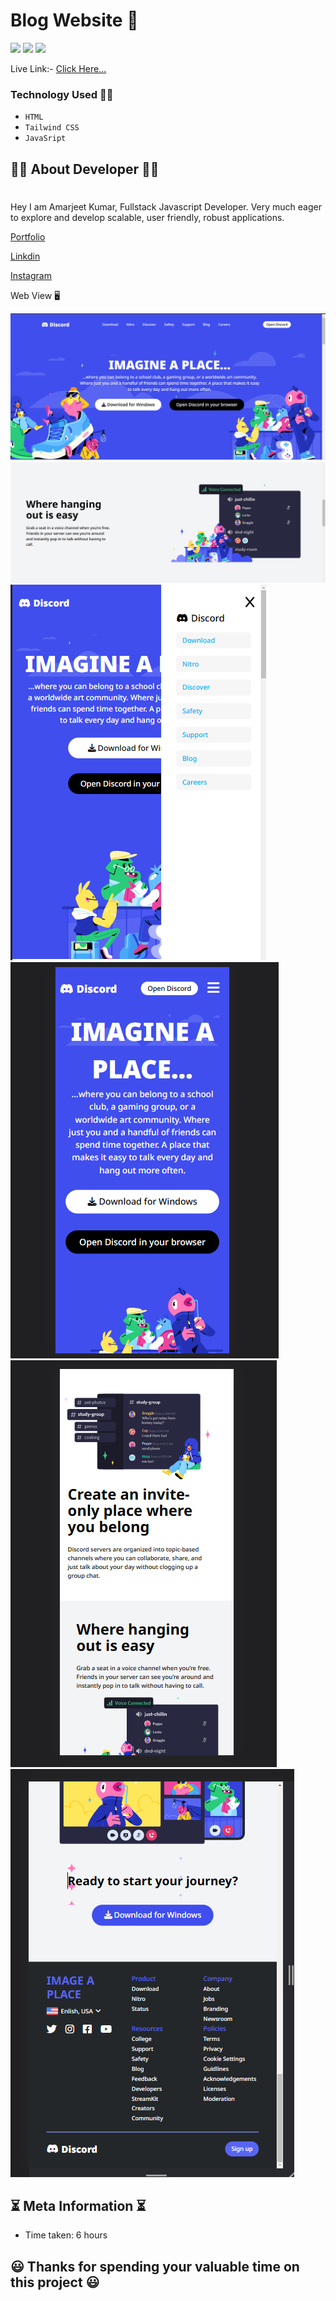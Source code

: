 # Blog Website 📖

![](https://img.shields.io/badge/iNeuron-orange)
![](https://img.shields.io/badge/Hitesh%20Chaoudhry-LCO-g)
![](https://img.shields.io/badge/MERN-Stack-pink)

Live Link:- [Click Here...](https://amarjeet-discord-clone.netlify.app/)

### Technology Used  🧑‍💻
  - ` HTML `
  - ` Tailwind CSS `
  - ` JavaSript `

<!-- Live Link:- [Click Here!]() -->

## 👨‍💻 About Developer 👨‍💻
#
Hey I am Amarjeet Kumar, Fullstack Javascript Developer. Very much eager to explore and develop scalable, user friendly, robust applications. 

<!-- [Portfolio]() -->

[Portfolio](https://amarjeet-portfolio.netlify.app/)

[Linkdin](https://www.linkedin.com/in/amarjeet-kumar-46b79b236/)

[Instagram](https://www.instagram.com/amarkumar.aaryan.5/)




Web View 🖥️

![](./web-images/first.png)
![](./web-images/second.png)
![](./web-images/third.png)
![](./web-images/fouth.png)
![](./web-images/fifth.png)
![](./web-images/footer.png)


## ⏳ Meta Information ⏳
 - Time taken: 6 hours


## 😃 Thanks for spending your valuable time on this project 😃 